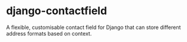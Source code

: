 django-contactfield
===================

A flexible, customisable contact field for Django that can store different address formats based on context.

